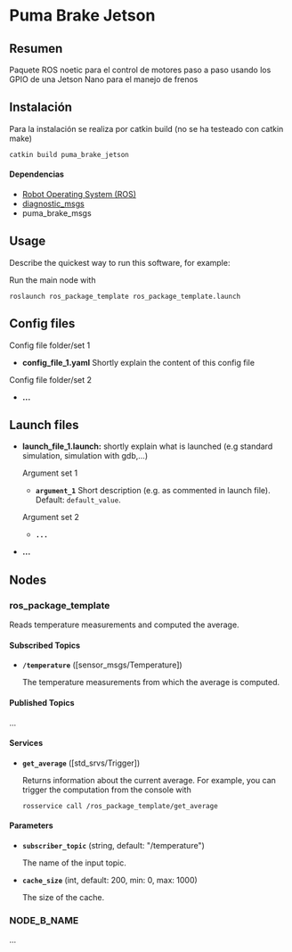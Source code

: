# Puma Brake Jetson

## Resumen

Paquete ROS noetic para el control de motores paso a paso usando los GPIO de una Jetson Nano para el manejo de frenos

## Instalación

Para la instalación se realiza por catkin build (no se ha testeado con catkin make)

    catkin build puma_brake_jetson

#### Dependencias

- [Robot Operating System (ROS)](http://wiki.ros.org)
- [diagnostic_msgs](http://wiki.ros.org/diagnostic_msgs)
- puma_brake_msgs

## Usage

Describe the quickest way to run this software, for example:

Run the main node with

    roslaunch ros_package_template ros_package_template.launch

## Config files

Config file folder/set 1

- **config_file_1.yaml** Shortly explain the content of this config file

Config file folder/set 2

- **...**

## Launch files

- **launch_file_1.launch:** shortly explain what is launched (e.g standard simulation, simulation with gdb,...)

  Argument set 1

  - **`argument_1`** Short description (e.g. as commented in launch file). Default: `default_value`.

  Argument set 2

  - **`...`**

- **...**

## Nodes

### ros_package_template

Reads temperature measurements and computed the average.

#### Subscribed Topics

- **`/temperature`** ([sensor_msgs/Temperature])

  The temperature measurements from which the average is computed.

#### Published Topics

...

#### Services

- **`get_average`** ([std_srvs/Trigger])

  Returns information about the current average. For example, you can trigger the computation from the console with

      rosservice call /ros_package_template/get_average

#### Parameters

- **`subscriber_topic`** (string, default: "/temperature")

  The name of the input topic.

- **`cache_size`** (int, default: 200, min: 0, max: 1000)

  The size of the cache.

### NODE_B_NAME

...
